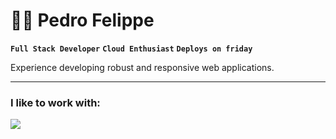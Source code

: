 # 🧙‍♂ Pedro Felippe

**`Full Stack Developer`** **`Cloud Enthusiast`** **`Deploys on friday`**

Experience developing robust and responsive web applications.

---

### I like to work with:

<img src="https://skillicons.dev/icons?i=react,typescript,tailwind,nextjs,express,mysql,azure,docker,python,nodejs,aws,mongodb" />
